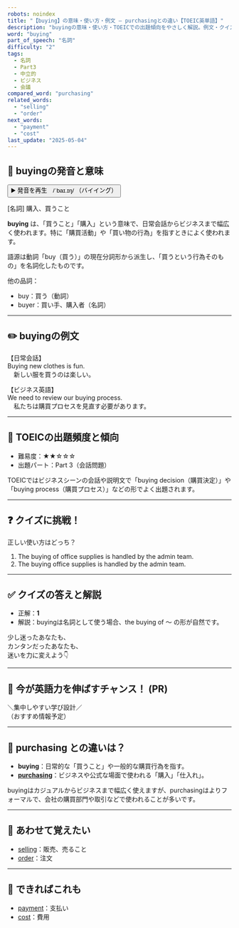 ```yaml
---
robots: noindex
title: "【buying】の意味・使い方・例文 ― purchasingとの違い【TOEIC英単語】"
description: "buyingの意味・使い方・TOEICでの出題傾向をやさしく解説。例文・クイズ付きでpurchasingとの違いもわかりやすく学べます。"
word: "buying"
part_of_speech: "名詞"
difficulty: "2"
tags:
  - 名詞
  - Part3
  - 中立的
  - ビジネス
  - 会議
compared_word: "purchasing"
related_words:
  - "selling"
  - "order"
next_words:
  - "payment"
  - "cost"
last_update: "2025-05-04"
---
```


## 🔰 buyingの発音と意味

<button class="play-audio" onclick="playTTS('buying')">
  <span class="play-audio-main">
    ▶️ 発音を再生　/ˈbaɪ.ɪŋ/
  </span>
  <span class="play-audio-sub">
    （バイイング）
  </span>
</button>

[名詞] 購入、買うこと

**buying** は、「買うこと」「購入」という意味で、日常会話からビジネスまで幅広く使われます。特に「購買活動」や「買い物の行為」を指すときによく使われます。

語源は動詞「buy（買う）」の現在分詞形から派生し、「買うという行為そのもの」を名詞化したものです。

他の品詞：  
- buy：買う（動詞）
- buyer：買い手、購入者（名詞）

---

## ✏️ buyingの例文

【日常会話】  
Buying new clothes is fun.  
　新しい服を買うのは楽しい。

【ビジネス英語】  
We need to review our buying process.  
　私たちは購買プロセスを見直す必要があります。

---

## 🎯 TOEICの出題頻度と傾向

- 難易度：★★☆☆☆
- 出題パート：Part 3（会話問題）

TOEICではビジネスシーンの会話や説明文で「buying decision（購買決定）」や「buying process（購買プロセス）」などの形でよく出題されます。

---

## ❓ クイズに挑戦！

正しい使い方はどっち？

1. The buying of office supplies is handled by the admin team.  
2. The buying office supplies is handled by the admin team.

---

## ✅ クイズの答えと解説

- 正解：**1**
- 解説：buyingは名詞として使う場合、the buying of ～ の形が自然です。

少し迷ったあなたも、  
カンタンだったあなたも、  
迷いを力に変えよう👇️

---

## 🚀 今が英語力を伸ばすチャンス！ (PR)

<div class="info-center">
＼集中しやすい学び設計／<br>  
（おすすめ情報予定）
</div>

---

## 🤔  purchasing との違いは？

- **buying**：日常的な「買うこと」や一般的な購買行為を指す。
- **[purchasing](/purchasing)**：ビジネスや公式な場面で使われる「購入」「仕入れ」。

buyingはカジュアルからビジネスまで幅広く使えますが、purchasingはよりフォーマルで、会社の購買部門や取引などで使われることが多いです。

---

## 🧩 あわせて覚えたい

- [selling](/selling)：販売、売ること
- [order](/order)：注文

---

## 📖 できればこれも

- [payment](/payment)：支払い
- [cost](/cost)：費用

<!-- cvid: aid03_bid38 -->
